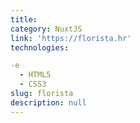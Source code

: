 ```yaml
---
title: 
category: NuxtJS
link: 'https://florista.hr'
technologies:

-e 
  - HTML5
  - CSS3
slug: florista
description: null
---
```

